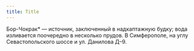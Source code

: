 ```yaml
---
title: Title
---
```


Бор-Чокрак* — источник, заключенный в надкаптажную будку; вода изливается
поочередно в несколько прудов. В Симферополе, на углу Севастопольского шоссе и
ул. Данилова Д–9.
